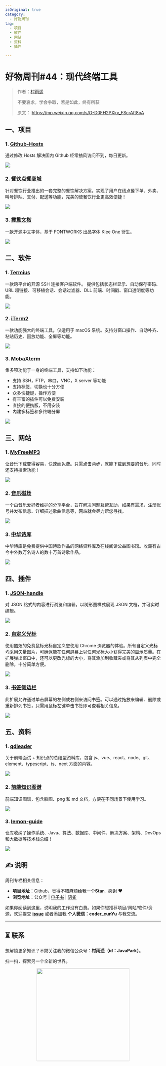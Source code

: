 ```yaml
---
isOriginal: true
category:
  - 好物周刊
tag:
  - 项目
  - 软件
  - 网站
  - 资料
  - 插件

---
```


# 好物周刊#44：现代终端工具

> 作者：[村雨遥](https://github.com/cunyu1943)
> 
> 不要哀求，学会争取，若是如此，终有所获
> 
> 原文：
https://mp.weixin.qq.com/s/O-D0FH2PXkv_FScrAft8oA



## 一、项目

### 1. [Github-Hosts](https://github.com/maxiaof/github-hosts)

通过修改 Hosts 解决国内 Github 经常抽风访问不到，每日更新。

![](assets/0210-0216/1705710149057.webp)

### 2. [餐饮点餐商城](https://github.com/woniudiancang/bee)

针对餐饮行业推出的一套完整的餐饮解决方案，实现了用户在线点餐下单、外卖、叫号排队、支付、配送等功能，完美的使餐饮行业更高效便捷！

![](assets/0210-0216/1705710336079.webp)

### 3. [霞鹜文楷](https://github.com/lxgw/LxgwWenKai)

一款开源中文字体，基于 FONTWORKS 出品字体 Klee One 衍生。

![](assets/0210-0216/1705710528783.webp)

## 二、软件

### 1. [Termius](https://termius.com/)

一款跨平台的开源 SSH 连接客户端软件。 提供包括状态栏显示、自动保存密码、URL 超链接、可移植会话、会话过滤器、DLL 前端、时间戳、窗口透明度等功能。

![](assets/0210-0216/image-20240108082005617.webp)

### 2. [iTerm2](https://iterm2.com/)

一款功能强大的终端工具，仅适用于 macOS 系统。支持分窗口操作、自动补齐、粘贴历史、回放功能、全屏等功能。

![](assets/0210-0216/1704780768136.webp)

### 3. [MobaXterm](https://mobaxterm.mobatek.net/)

集多项功能于一身的终端工具，支持如下功能：

- 支持 SSH，FTP，串口，VNC，X server 等功能
- 支持标签，切换也十分方便
- 众多快捷键，操作方便
- 有丰富的插件可以免费安装
- 直接的便携版，不用安装
- 内建多标签和多终端分屏

![](assets/0210-0216/1704780701979.webp)

## 三、网站

### 1. [MyFreeMP3](https://tool.liumingye.cn/music/)

让音乐下载变得容易，快速而免费。只需点击两步，就能下载到想要的音乐，同时还支持搜索功能！

![](assets/0210-0216/1705493256306.webp)

### 2. [音乐磁场](https://www.hifini.com/)

一个由音乐爱好者维护的分享平台，旨在解决问题互帮互助，如果有需求，注册账号并发布信息、详细描述歌曲信息等，网站就会尽力帮您寻找。

![](assets/0210-0216/1705493410248.webp)

### 3. [中华诗库](http://www.shiku.org/)

中华诗库是免费提供中国诗歌作品的网络资料库及在线阅读公益图书馆。收藏有古今中外数万名诗人的数十万首诗歌作品。

![](assets/0210-0216/1705493553068.webp)


## 四、插件

### 1. [JSON-handle](https://chromewebstore.google.com/detail/json-handle/iahnhfdhidomcpggpaimmmahffihkfnj)

对 JSON 格式的内容进行浏览和编辑，以树形图样式展现 JSON 文档，并可实时编辑。

![](assets/0210-0216/1705730536622.webp)

### 2. [自定义光标](https://chromewebstore.google.com/detail/自定義光標/anflghppebdhjipndogapfagemgnlblh)

使用酷炫的免费鼠标光标自定义您使用 Chrome 浏览器的体验。所有自定义光标均采用矢量图片，可确保能在任何屏幕上以任何光标大小获得完美的显示质量。在扩展弹出窗口中，还可以更改光标的大小，将其添加到收藏夹或将其从列表中完全删除，十分简单方便。

![](assets/0210-0216/1705730722675.webp)

### 3. [书签侧边栏](https://chromewebstore.google.com/detail/书签侧边栏/jdbnofccmhefkmjbkkdkfiicjkgofkdh)

此扩展允许通过单击屏幕的左侧或右侧来访问书签。可以通过拖放来编辑、删除或重新排列书签，只需用鼠标左键单击书签即可查看相关信息。

![](assets/0210-0216/1705730973475.webp)

## 五、资料

### 1. [qdleader](https://github.com/qdleader/qdleader)

关于前端面试 + 知识点的总结型资料库，包含 js、vue、react、node、git、element、typescript、ts、next 方面的内容。

![](assets/0210-0216/1705709724563.webp)

### 2. [前端知识图谱](https://github.com/jishupang/web_atlas)

前端知识图谱，包含脑图、png 和 md 文档，方便在不同场景下使用学习。

![](assets/0210-0216/1705711011696.webp)

### 3. [lemon-guide](https://gitee.com/yu120/lemon-guide)

仓库收纳了操作系统、Java、算法、数据库、中间件、解决方案、架构、DevOps 和大数据等技术栈总结！

![](assets/0210-0216/1705711329245.webp)

## ✍️ 说明

周刊专栏相关信息：

- **项目地址**：[Github](https://github.com/cunyu1943/weekly)，觉得不错麻烦给我一个**Star**，感谢 ❤️
- **浏览地址**：公众号 | [电子书](https://cunyu1943.github.io/weekly) | [语雀](https://yuque.com/cunyu1943/weekly)

如果你阅读到这里，说明我的工作没有白费。如果你想推荐项目/网站/软件/资源，欢迎提交 **[issue](https://github.com/cunyu1943/weekly/issues)** 或者添加我 **个人微信：coder_cunYu** 与我交流。

---

## ⏳ 联系

想解锁更多知识？不妨关注我的微信公众号：**村雨遥（id：JavaPark）**。

扫一扫，探索另一个全新的世界。

<center>
<img src="/contact/contact.png" width="300">
</center>



